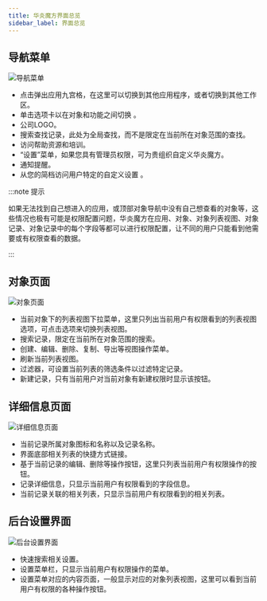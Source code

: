 ```yaml
---
title: 华炎魔方界面总览
sidebar_label: 界面总览
---
```


## 导航菜单

![导航菜单](/assets/help/introduction/导航菜单.png)

- 点击弹出应用九宫格，在这里可以切换到其他应用程序，或者切换到其他工作区。
- 单击选项卡以在对象和功能之间切换 。
- 公司LOGO。
- 搜索查找记录，此处为全局查找，而不是限定在当前所在对象范围的查找。
- 访问帮助资源和培训。
- “设置”菜单，如果您具有管理员权限，可为贵组织自定义华炎魔方。
- 通知提醒。
- 从您的简档访问用户特定的自定义设置 。

:::note 提示

如果无法找到自己想进入的应用，或顶部对象导航中没有自己想查看的对象等，这些情况也极有可能是权限配置问题，华炎魔方在应用、对象、对象列表视图、对象记录、对象记录中的每个字段等都可以进行权限配置，让不同的用户只能看到他需要或有权限查看的数据。

:::

## 对象页面

![对象页面](/assets/help/introduction/对象页面.png)

- 当前对象下的列表视图下拉菜单，这里只列出当前用户有权限看到的列表视图选项，可点击选项来切换列表视图。
- 搜索记录，限定在当前所在对象范围的搜索。
- 创建、编辑、删除、复制、导出等视图操作菜单。
- 刷新当前列表视图。
- 过滤器，可设置当前列表的筛选条件以过滤特定记录。
- 新建记录，只有当前用户对当前对象有新建权限时显示该按钮。

## 详细信息页面

![详细信息页面](/assets/help/introduction/详细信息页面.png)

- 当前记录所属对象图标和名称以及记录名称。
- 界面底部相关列表的快捷方式链接。
- 基于当前记录的编辑、删除等操作按钮，这里只列表当前用户有权限操作的按钮。
- 记录详细信息，只显示当前用户有权限看到的字段信息。
- 当前记录关联的相关列表，只显示当前用户有权限看到的相关列表。

## 后台设置界面

![后台设置界面](/assets/help/introduction/后台设置界面.png)

- 快速搜索相关设置。
- 设置菜单栏，只显示当前用户有权限操作的菜单。
- 设置菜单对应的内容页面，一般显示对应的对象列表视图，这里可以看到当前用户有权限的各种操作按钮。
